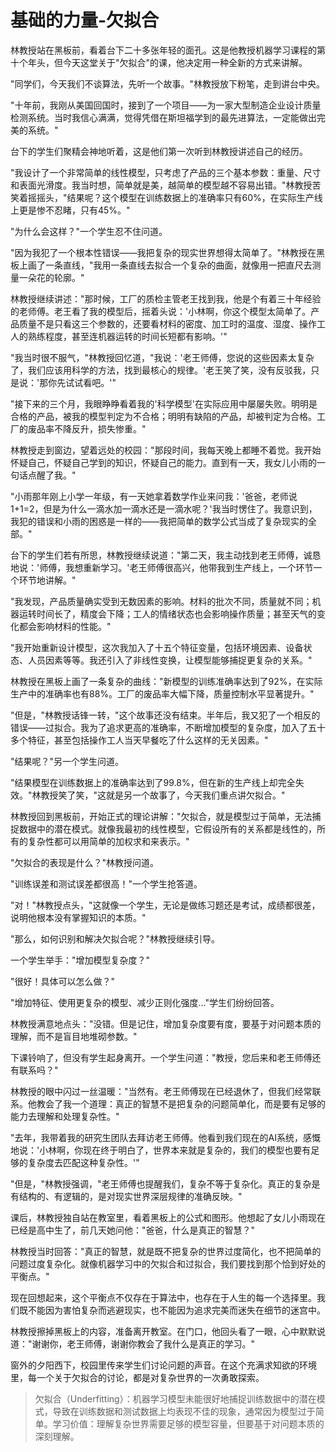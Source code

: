 # 基础的力量-欠拟合

林教授站在黑板前，看着台下二十多张年轻的面孔。这是他教授机器学习课程的第十个年头，但今天这堂关于"欠拟合"的课，他决定用一种全新的方式来讲解。

"同学们，今天我们不谈算法，先听一个故事。"林教授放下粉笔，走到讲台中央。

"十年前，我刚从美国回国时，接到了一个项目——为一家大型制造企业设计质量检测系统。当时我信心满满，觉得凭借在斯坦福学到的最先进算法，一定能做出完美的系统。"

台下的学生们聚精会神地听着，这是他们第一次听到林教授讲述自己的经历。

"我设计了一个非常简单的线性模型，只考虑了产品的三个基本参数：重量、尺寸和表面光滑度。我当时想，简单就是美，越简单的模型越不容易出错。"林教授苦笑着摇摇头，"结果呢？这个模型在训练数据上的准确率只有60%，在实际生产线上更是惨不忍睹，只有45%。"

"为什么会这样？"一个学生忍不住问道。

"因为我犯了一个根本性错误——我把复杂的现实世界想得太简单了。"林教授在黑板上画了一条直线，"我用一条直线去拟合一个复杂的曲面，就像用一把直尺去测量一朵花的轮廓。"

林教授继续讲述："那时候，工厂的质检主管老王找到我，他是个有着三十年经验的老师傅。老王看了我的模型后，摇着头说：'小林啊，你这个模型太简单了。产品质量不是只看这三个参数的，还要看材料的密度、加工时的温度、湿度、操作工人的熟练程度，甚至连机器运转的时间长短都有影响。'"

"我当时很不服气，"林教授回忆道，"我说：'老王师傅，您说的这些因素太复杂了，我们应该用科学的方法，找到最核心的规律。'老王笑了笑，没有反驳我，只是说：'那你先试试看吧。'"

"接下来的三个月，我眼睁睁看着我的'科学模型'在实际应用中屡屡失败。明明是合格的产品，被我的模型判定为不合格；明明有缺陷的产品，却被判定为合格。工厂的废品率不降反升，损失惨重。"

林教授走到窗边，望着远处的校园："那段时间，我每天晚上都睡不着觉。我开始怀疑自己，怀疑自己学到的知识，怀疑自己的能力。直到有一天，我女儿小雨的一句话点醒了我。"

"小雨那年刚上小学一年级，有一天她拿着数学作业来问我：'爸爸，老师说1+1=2，但是为什么一滴水加一滴水还是一滴水呢？'我当时愣住了。我意识到，我犯的错误和小雨的困惑是一样的——我把简单的数学公式当成了复杂现实的全部。"

台下的学生们若有所思，林教授继续说道："第二天，我主动找到老王师傅，诚恳地说：'师傅，我想重新学习。'老王师傅很高兴，他带我到生产线上，一个环节一个环节地讲解。"

"我发现，产品质量确实受到无数因素的影响。材料的批次不同，质量就不同；机器运转时间长了，精度会下降；工人的情绪状态也会影响操作质量；甚至天气的变化都会影响材料的性能。"

"我开始重新设计模型，这次我加入了十五个特征变量，包括环境因素、设备状态、人员因素等等。我还引入了非线性变换，让模型能够捕捉更复杂的关系。"

林教授在黑板上画了一条复杂的曲线："新模型的训练准确率达到了92%，在实际生产中的准确率也有88%。工厂的废品率大幅下降，质量控制水平显著提升。"

"但是，"林教授话锋一转，"这个故事还没有结束。半年后，我又犯了一个相反的错误——过拟合。我为了追求更高的准确率，不断增加模型的复杂度，加入了五十多个特征，甚至包括操作工人当天早餐吃了什么这样的无关因素。"

"结果呢？"另一个学生问道。

"结果模型在训练数据上的准确率达到了99.8%，但在新的生产线上却完全失效。"林教授笑了笑，"这就是另一个故事了，今天我们重点讲欠拟合。"

林教授回到黑板前，开始正式的理论讲解："欠拟合，就是模型过于简单，无法捕捉数据中的潜在模式。就像我最初的线性模型，它假设所有的关系都是线性的，所有的复杂性都可以用简单的加权求和来表示。"

"欠拟合的表现是什么？"林教授问道。

"训练误差和测试误差都很高！"一个学生抢答道。

"对！"林教授点头，"这就像一个学生，无论是做练习题还是考试，成绩都很差，说明他根本没有掌握知识的本质。"

"那么，如何识别和解决欠拟合呢？"林教授继续引导。

一个学生举手："增加模型复杂度？"

"很好！具体可以怎么做？"

"增加特征、使用更复杂的模型、减少正则化强度..."学生们纷纷回答。

林教授满意地点头："没错。但是记住，增加复杂度要有度，要基于对问题本质的理解，而不是盲目地堆砌参数。"

下课铃响了，但没有学生起身离开。一个学生问道："教授，您后来和老王师傅还有联系吗？"

林教授的眼中闪过一丝温暖："当然有。老王师傅现在已经退休了，但我们经常联系。他教会了我一个道理：真正的智慧不是把复杂的问题简单化，而是要有足够的能力去理解和处理复杂性。"

"去年，我带着我的研究生团队去拜访老王师傅。他看到我们现在的AI系统，感慨地说：'小林啊，你现在终于明白了，世界本来就是复杂的，我们的模型也要有足够的复杂度去匹配这种复杂性。'"

"但是，"林教授强调，"老王师傅也提醒我们，复杂不等于复杂化。真正的复杂是有结构的、有逻辑的，是对现实世界深层规律的准确反映。"

课后，林教授独自站在教室里，看着黑板上的公式和图形。他想起了女儿小雨现在已经是高中生了，前几天她问他："爸爸，什么是真正的智慧？"

林教授当时回答："真正的智慧，就是既不把复杂的世界过度简化，也不把简单的问题过度复杂化。就像机器学习中的欠拟合和过拟合，我们要找到那个恰到好处的平衡点。"

现在回想起来，这个平衡点不仅存在于算法中，也存在于人生的每一个选择里。我们既不能因为害怕复杂而逃避现实，也不能因为追求完美而迷失在细节的迷宫中。

林教授擦掉黑板上的内容，准备离开教室。在门口，他回头看了一眼，心中默默说道："谢谢你，老王师傅，谢谢你教会了我什么是真正的学习。"

窗外的夕阳西下，校园里传来学生们讨论问题的声音。在这个充满求知欲的环境里，每一个关于欠拟合的讨论，都是对复杂世界的一次勇敢探索。

> 欠拟合（Underfitting）：机器学习模型未能很好地捕捉训练数据中的潜在模式，导致在训练数据和测试数据上均表现不佳的现象，通常因为模型过于简单。学习价值：理解复杂世界需要足够的模型容量，但要基于对问题本质的深刻理解。 